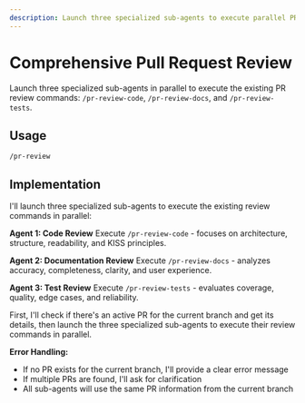 ```yaml
---
description: Launch three specialized sub-agents to execute parallel PR reviews for current branch
---
```


# Comprehensive Pull Request Review

Launch three specialized sub-agents in parallel to execute the existing PR review commands: `/pr-review-code`, `/pr-review-docs`, and `/pr-review-tests`.

## Usage

```
/pr-review
```

## Implementation

I'll launch three specialized sub-agents to execute the existing review commands in parallel:

**Agent 1: Code Review**
Execute `/pr-review-code` - focuses on architecture, structure, readability, and KISS principles.

**Agent 2: Documentation Review** 
Execute `/pr-review-docs` - analyzes accuracy, completeness, clarity, and user experience.

**Agent 3: Test Review**
Execute `/pr-review-tests` - evaluates coverage, quality, edge cases, and reliability.

First, I'll check if there's an active PR for the current branch and get its details, then launch the three specialized sub-agents to execute their review commands in parallel.

**Error Handling:**
- If no PR exists for the current branch, I'll provide a clear error message
- If multiple PRs are found, I'll ask for clarification
- All sub-agents will use the same PR information from the current branch